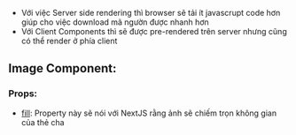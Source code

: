 - Với việc Server side rendering thì browser sẽ tải ít javascrupt code hơn giúp cho việc download mã ngườn được nhanh hơn
- Với Client Components thì sẽ được pre-rendered trên server nhưng cũng có thể render ở phía client
## Image Component:
### Props:
- [fill](): Property này sẽ nói với NextJS rằng ảnh sẽ chiếm trọn không gian của thẻ cha